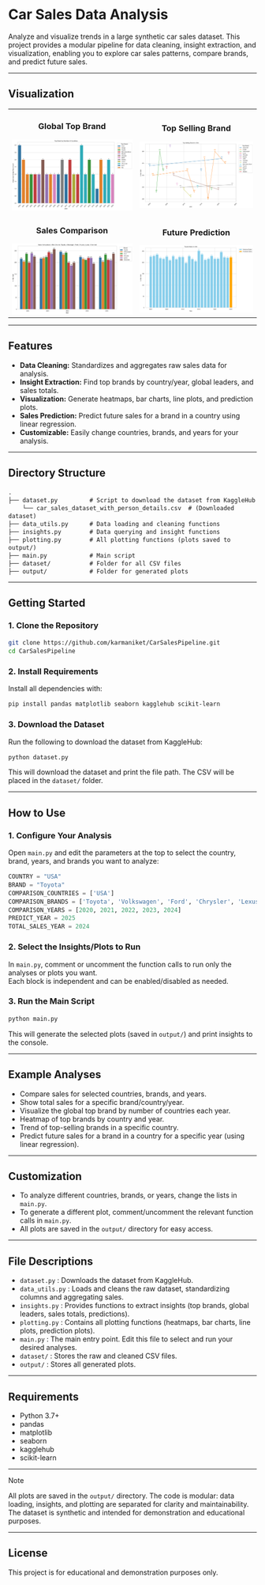 # Car Sales Data Analysis

Analyze and visualize trends in a large synthetic car sales dataset. This project provides a modular pipeline for data cleaning, insight extraction, and visualization, enabling you to explore car sales patterns, compare brands, and predict future sales.

---

## Visualization

<table><tr><td>
      <h3 align="center">Global Top Brand</h3>
      <img width="auto" src="output\global_top_brand.png">
    </td><td>
      <h3 align="center">Top Selling Brand</h3>
      <img width="auto" src="output\top_selling_brand_usa.png">  </td>
  </tr>
    <tr><td>
      <h3 align="center">Sales Comparison</h3>
      <img width="auto" src="output\sales_comparison.png">
    </td><td>
      <h3 align="center">Future Prediction</h3>
      <img width="auto" src="output\usa_toyota_2025_prediction.png">
    </td></tr>
</table>

---

## Features

- **Data Cleaning:** Standardizes and aggregates raw sales data for analysis.
- **Insight Extraction:** Find top brands by country/year, global leaders, and sales totals.
- **Visualization:** Generate heatmaps, bar charts, line plots, and prediction plots.
- **Sales Prediction:** Predict future sales for a brand in a country using linear regression.
- **Customizable:** Easily change countries, brands, and years for your analysis.

---

## Directory Structure

```
.
├── dataset.py         # Script to download the dataset from KaggleHub
    └── car_sales_dataset_with_person_details.csv  # (Downloaded dataset)
├── data_utils.py      # Data loading and cleaning functions
├── insights.py        # Data querying and insight functions 
├── plotting.py        # All plotting functions (plots saved to output/)
├── main.py            # Main script
├── dataset/           # Folder for all CSV files
├── output/            # Folder for generated plots
```

---

## Getting Started

### 1. Clone the Repository

```bash
git clone https://github.com/karmaniket/CarSalesPipeline.git
cd CarSalesPipeline
```

### 2. Install Requirements

Install all dependencies with:

```bash
pip install pandas matplotlib seaborn kagglehub scikit-learn
```

### 3. Download the Dataset

Run the following to download the dataset from KaggleHub:

```bash
python dataset.py
```

This will download the dataset and print the file path. The CSV will be placed in the `dataset/` folder.

---

## How to Use

### 1. Configure Your Analysis

Open `main.py` and edit the parameters at the top to select the country, brand, years, and brands you want to analyze:

```python
COUNTRY = "USA"
BRAND = "Toyota"
COMPARISON_COUNTRIES = ['USA']
COMPARISON_BRANDS = ['Toyota', 'Volkswagen', 'Ford', 'Chrysler', 'Lexus', 'Chevrolet']
COMPARISON_YEARS = [2020, 2021, 2022, 2023, 2024]
PREDICT_YEAR = 2025
TOTAL_SALES_YEAR = 2024
```

### 2. Select the Insights/Plots to Run

In `main.py`, comment or uncomment the function calls to run only the analyses or plots you want.  
Each block is independent and can be enabled/disabled as needed.

### 3. Run the Main Script

```bash
python main.py
```

This will generate the selected plots (saved in `output/`) and print insights to the console.

---

## Example Analyses

- Compare sales for selected countries, brands, and years.
- Show total sales for a specific brand/country/year.
- Visualize the global top brand by number of countries each year.
- Heatmap of top brands by country and year.
- Trend of top-selling brands in a specific country.
- Predict future sales for a brand in a country for a specific year (using linear regression).

---

## Customization

- To analyze different countries, brands, or years, change the lists in `main.py`.
- To generate a different plot, comment/uncomment the relevant function calls in `main.py`.
- All plots are saved in the `output/` directory for easy access.

---

## File Descriptions

- `dataset.py` : Downloads the dataset from KaggleHub.
- `data_utils.py` : Loads and cleans the raw dataset, standardizing columns and aggregating sales.
- `insights.py` : Provides functions to extract insights (top brands, global leaders, sales totals, predictions).
- `plotting.py` : Contains all plotting functions (heatmaps, bar charts, line plots, prediction plots).
- `main.py` : The main entry point. Edit this file to select and run your desired analyses.
- `dataset/` : Stores the raw and cleaned CSV files.
- `output/` : Stores all generated plots.

---

## Requirements

- Python 3.7+
- pandas
- matplotlib
- seaborn
- kagglehub
- scikit-learn

---

> [!Note]
> All plots are saved in the `output/` directory.
> The code is modular: data loading, insights, and plotting are separated for clarity and maintainability.
> The dataset is synthetic and intended for demonstration and educational purposes.

---

## License

This project is for educational and demonstration purposes only.